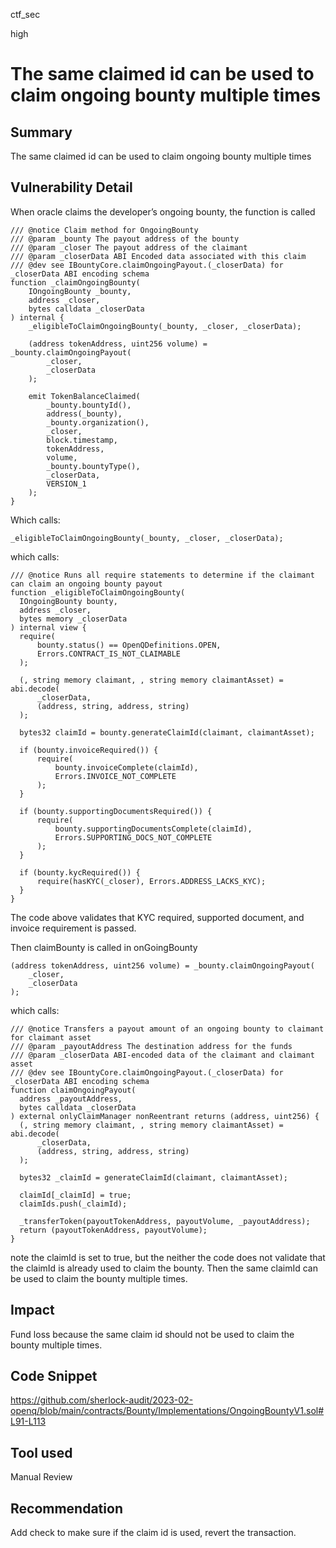 ctf_sec

high

# The same claimed id can be used to claim ongoing bounty multiple times

## Summary

The same claimed id can be used to claim ongoing bounty multiple times

## Vulnerability Detail

When oracle claims the developer’s ongoing bounty, the function is called

```solidity
/// @notice Claim method for OngoingBounty
/// @param _bounty The payout address of the bounty
/// @param _closer The payout address of the claimant
/// @param _closerData ABI Encoded data associated with this claim
/// @dev see IBountyCore.claimOngoingPayout.(_closerData) for _closerData ABI encoding schema
function _claimOngoingBounty(
    IOngoingBounty _bounty,
    address _closer,
    bytes calldata _closerData
) internal {
    _eligibleToClaimOngoingBounty(_bounty, _closer, _closerData);

    (address tokenAddress, uint256 volume) = _bounty.claimOngoingPayout(
        _closer,
        _closerData
    );

    emit TokenBalanceClaimed(
        _bounty.bountyId(),
        address(_bounty),
        _bounty.organization(),
        _closer,
        block.timestamp,
        tokenAddress,
        volume,
        _bounty.bountyType(),
        _closerData,
        VERSION_1
    );
}
```

Which calls:

```solidity
_eligibleToClaimOngoingBounty(_bounty, _closer, _closerData);
```

which calls:

```solidity
/// @notice Runs all require statements to determine if the claimant can claim an ongoing bounty payout
function _eligibleToClaimOngoingBounty(
  IOngoingBounty bounty,
  address _closer,
  bytes memory _closerData
) internal view {
  require(
      bounty.status() == OpenQDefinitions.OPEN,
      Errors.CONTRACT_IS_NOT_CLAIMABLE
  );

  (, string memory claimant, , string memory claimantAsset) = abi.decode(
      _closerData,
      (address, string, address, string)
  );

  bytes32 claimId = bounty.generateClaimId(claimant, claimantAsset);

  if (bounty.invoiceRequired()) {
      require(
          bounty.invoiceComplete(claimId),
          Errors.INVOICE_NOT_COMPLETE
      );
  }

  if (bounty.supportingDocumentsRequired()) {
      require(
          bounty.supportingDocumentsComplete(claimId),
          Errors.SUPPORTING_DOCS_NOT_COMPLETE
      );
  }

  if (bounty.kycRequired()) {
      require(hasKYC(_closer), Errors.ADDRESS_LACKS_KYC);
  }
}
```

The code above validates that KYC required, supported document, and invoice requirement is passed. 

Then claimBounty is called in onGoingBounty

```solidity
(address tokenAddress, uint256 volume) = _bounty.claimOngoingPayout(
    _closer,
    _closerData
);
```

which calls:

```solidity
/// @notice Transfers a payout amount of an ongoing bounty to claimant for claimant asset
/// @param _payoutAddress The destination address for the funds
/// @param _closerData ABI-encoded data of the claimant and claimant asset
/// @dev see IBountyCore.claimOngoingPayout.(_closerData) for _closerData ABI encoding schema
function claimOngoingPayout(
  address _payoutAddress,
  bytes calldata _closerData
) external onlyClaimManager nonReentrant returns (address, uint256) {
  (, string memory claimant, , string memory claimantAsset) = abi.decode(
      _closerData,
      (address, string, address, string)
  );

  bytes32 _claimId = generateClaimId(claimant, claimantAsset);

  claimId[_claimId] = true;
  claimIds.push(_claimId);

  _transferToken(payoutTokenAddress, payoutVolume, _payoutAddress);
  return (payoutTokenAddress, payoutVolume);
}
```

note the claimId is set to true, but the neither the code does not validate that the claimId is already used to claim the bounty. Then the same claimId can be used to claim the bounty multiple times.

## Impact

Fund loss because the same claim id should not be used to claim the bounty multiple times.

## Code Snippet

https://github.com/sherlock-audit/2023-02-openq/blob/main/contracts/Bounty/Implementations/OngoingBountyV1.sol#L91-L113

## Tool used

Manual Review

## Recommendation

Add check to make sure if the claim id is used, revert the transaction.